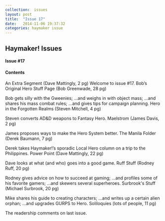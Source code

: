 ```yaml
---
collection:  issues
layout: post
title:  "Issue 17"
date:   2014-11-06 19:37:32
categories: haymaker issue
---
```


<h2>Haymaker! Issues</h2>

<h4>Issue #17</h4>

<h4>Contents</h4>

An Extra Segment (Dave Mattingly, 2 pg)
Welcome to issue #17.
Bob’s Original Hero Stuff Page (Bob Greenwade, 28 pg)

Bob gets silly with the Gweenies;
…and weighs in with object mass;
…and shares his mass combat rules;
…and gives tips for campaign planning.
Hero in the Forgotten Realms (Steven Mitchell, 4 pg)

Steven converts AD&D weapons to Fantasy Hero.
Maelstrom (James Davis, 2 pg)

James proposes ways to make the Hero System better.
The Manila Folder (Derek Baumann, 7 pg)

Derek takes Haymaker!’s sporadic Local Hero column on a trip to the Philippines.
Power Point (Dave Mattingly, 22 pg)

Dave looks at what (and who) goes into a good game.
Ruff Stuff (Rodney Ruff, 20 pg)

Rodney gives advice on how to succeed at gaming;
…and profiles some of his favorite gamers;
…and skewers several superheroes.
Surbrook's Stuff (Michael Surbrook, 20 pg)

Mike shares his guide to creating characters;
…and writes up a certain alien orphan;
…and upgrades GURPS to Hero.
Soliloquies (lots of people, 11 pg)

The readership comments on last issue.